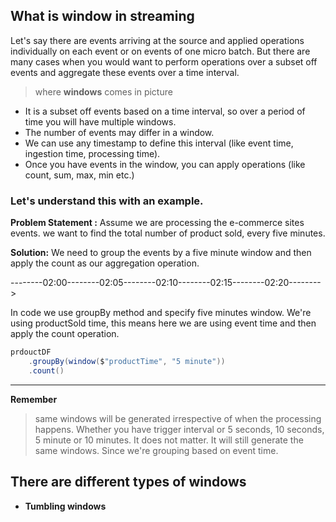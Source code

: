 ## What is window in streaming
Let's say there are events arriving at the source and applied operations individually on each event or on events of one micro batch. But there are many cases when you would want to perform operations over a subset off events and aggregate these events over a time interval.

> where **windows** comes in picture

 - It is a subset off events based on a time interval, so over a period of time you will have multiple windows.
 - The number of events may differ in a window.
 - We can use any timestamp to define this interval (like event time, ingestion time, processing time).
 - Once you have events in the window, you can apply operations (like count, sum, max, min etc.)

### Let's understand this with an example.
**Problem Statement :** Assume we are processing the e-commerce sites events. we want to find the total number of product sold, every five minutes.

**Solution:** We need to group the events by a five minute window and then apply the count as our aggregation operation.

--------02:00--------02:05--------02:10--------02:15--------02:20-------->

In code we use groupBy method and specify five minutes window. We're using productSold time, this means here we are using event time and then apply the count operation.
```scala
prdouctDF
	.groupBy(window($"productTime", "5 minute"))
    .count()
```
----
**Remember**

> same windows will be generated irrespective of when the processing happens. Whether you have trigger interval or 5 seconds, 10 seconds, 5 minute or 10 minutes. It does not matter. It will still generate the same windows. Since we're grouping based on event time.

## There are different types of windows

 - **Tumbling windows**

<!--stackedit_data:
eyJoaXN0b3J5IjpbNjc4MDY1NzUzLDQzMjc2OTc0Nyw1NTEyND
Y2Niw0NDk3NDI4LDc5OTczOTE3MiwtMjM0Mzg5NDAsLTIwODI5
NTMyNDAsODkzMTkwODI5LC0xOTY0MjU3NTE5LC0xNzIwMzM0OT
U5LC0xMDU2NjcyMTkyLDE0MjA3OTg1NjEsODU3MzQ1MzQyLDM5
OTM4NDM2LDE5NjY0MDI3NzYsMTg2Mzg4ODk5Nyw3NTIyMTAzNz
UsLTI5OTY2MTI2OSwtMTUyMjM0MTI4NywtNDc0NDY3MTIxXX0=

-->